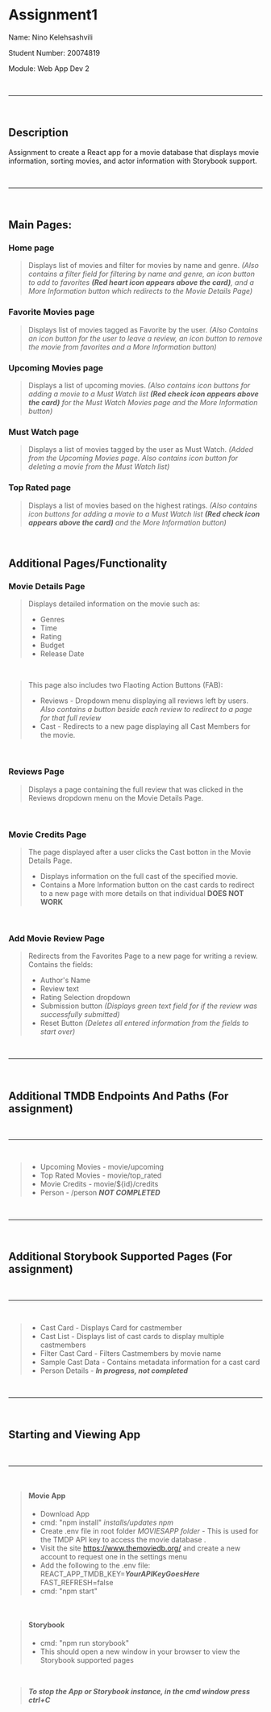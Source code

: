 # Assignment1 

Name: Nino Kelehsashvili

Student Number: 20074819

Module: Web App Dev 2

<br>

---

<br>

## Description

Assignment to create a React app for a movie database that displays movie information, sorting movies, and actor information with Storybook support.

<br>

---

<br>

## Main Pages:

### Home page 
> Displays list of movies and filter for movies by name and genre. <em> (Also contains a filter field for filtering by name and genre, an icon button to add to favorites **(Red heart icon appears above the card)**, and a More Information button which redirects to the Movie Details Page)</em>
### Favorite Movies page 
> Displays list of movies tagged as Favorite by the user. <em> (Also Contains an icon button for the user to leave a review, an icon button to remove the movie from favorites and a More Information button) </em>
### Upcoming Movies page 
> Displays a list of upcoming movies. <em>(Also contains icon buttons for adding a movie to a Must Watch list **(Red check icon appears above the card)** for the Must Watch Movies page and the More Information button)</em>
### Must Watch page 
> Displays a list of movies tagged by the user as Must Watch. <em>(Added from the Upcoming Movies page. Also contains icon button for deleting a movie from the Must Watch list)</em>
### Top Rated page 
> Displays a list of movies based on the highest ratings. <em>(Also contains icon buttons for adding a movie to a Must Watch list **(Red check icon appears above the card)** and the More Information button)</em>

<br>

## Additional Pages/Functionality

### Movie Details Page

> Displays detailed information on the movie such as:
> - Genres
> - Time
> - Rating
> - Budget
> - Release Date

<br>

> This page also includes two Flaoting Action Buttons (FAB):
> - Reviews - Dropdown menu displaying all reviews left by users. <em>Also contains a button beside each review to redirect to a page for that full review</em>
> - Cast - Redirects to a new page displaying all Cast Members for the movie.

<br>

### Reviews Page 

> Displays a page containing the full review that was clicked in the Reviews dropdown menu on the Movie Details Page.

<br>

### Movie Credits Page

> The page displayed after a user clicks the Cast botton in the Movie Details Page. 
> - Displays information on the full cast of the specified movie.
> - Contains a More Information button on the cast cards to redirect to a new page with more details on that individual **DOES NOT WORK**

<br>

### Add Movie Review Page

> Redirects from the Favorites Page to a new page for writing a review.
> Contains the fields: 
> - Author's Name
> - Review text
> - Rating Selection dropdown
> - Submission button <em> (Displays green text field for if the review was successfully submitted)</em>
> - Reset Button <em>(Deletes all entered information from the fields to start over)</em>

<br>

---

<br>


## Additional TMDB Endpoints And Paths (For assignment)

<br>

---

<br>


> - Upcoming Movies - movie/upcoming 
> - Top Rated Movies - movie/top_rated
> - Movie Credits - movie/${id}/credits
> - Person - /person ***NOT COMPLETED*** 


<br>

---

<br>

## Additional Storybook Supported Pages (For assignment)

<br>

---

<br>

> - Cast Card - Displays Card for castmember
> - Cast List - Displays list of cast cards to display multiple castmembers
> - Filter Cast Card - Filters Castmembers by movie name
> - Sample Cast Data - Contains metadata information for a cast card
> - Person Details - ***In progress, not completed***

<br>

---

<br>

## Starting and Viewing App

<br>

---

<br>

> #### Movie App
> - Download App 
> - cmd: "npm install" <em>installs/updates npm</em>
> - Create .env file in root folder <em>MOVIESAPP folder</em> - This is used for the TMDP API key to access the movie database .
> - Visit the site https://www.themoviedb.org/ and create a new account to request one in the settings menu
> - Add the following to the .env file:  
REACT_APP_TMDB_KEY=***YourAPIKeyGoesHere***  
FAST_REFRESH=false
> - cmd: "npm start"

<br>

> #### Storybook
> - cmd: "npm run storybook"
> - This should open a new window in your browser to view the Storybook supported pages

<br>

> ***To stop the App or Storybook instance, in the cmd window press ctrl+C***

